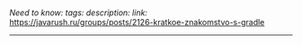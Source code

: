 #
*Need to know:*
*tags:*
*description:*
*link:* https://javarush.ru/groups/posts/2126-kratkoe-znakomstvo-s-gradle

---
## 
